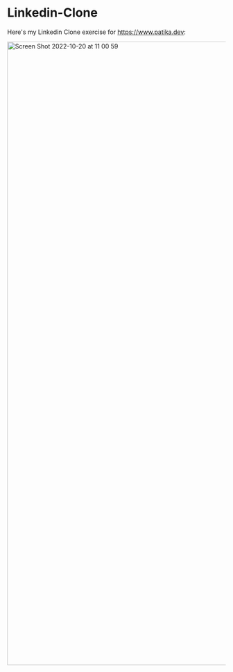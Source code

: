 # Linkedin-Clone

Here's my Linkedin Clone exercise for https://www.patika.dev:

<img width="1440" alt="Screen Shot 2022-10-20 at 11 00 59" src="https://user-images.githubusercontent.com/98915729/196891738-700c9277-536c-4ad2-b5ff-0c9af5ec60d4.png">
